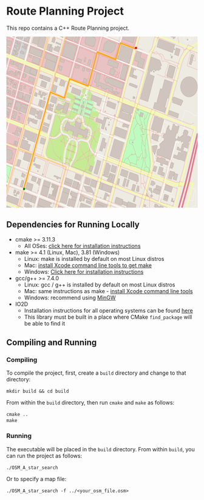# Route Planning Project

This repo contains a C++ Route Planning project.

<img src="map.png" width="600" height="450" />

## Dependencies for Running Locally
* cmake >= 3.11.3
  * All OSes: [click here for installation instructions](https://cmake.org/install/)
* make >= 4.1 (Linux, Mac), 3.81 (Windows)
  * Linux: make is installed by default on most Linux distros
  * Mac: [install Xcode command line tools to get make](https://developer.apple.com/xcode/features/)
  * Windows: [Click here for installation instructions](http://gnuwin32.sourceforge.net/packages/make.htm)
* gcc/g++ >= 7.4.0
  * Linux: gcc / g++ is installed by default on most Linux distros
  * Mac: same instructions as make - [install Xcode command line tools](https://developer.apple.com/xcode/features/)
  * Windows: recommend using [MinGW](http://www.mingw.org/)
* IO2D
  * Installation instructions for all operating systems can be found [here](https://github.com/cpp-io2d/P0267_RefImpl/blob/master/BUILDING.md)
  * This library must be built in a place where CMake `find_package` will be able to find it

## Compiling and Running

### Compiling
To compile the project, first, create a `build` directory and change to that directory:
```
mkdir build && cd build
```
From within the `build` directory, then run `cmake` and `make` as follows:
```
cmake ..
make
```
### Running
The executable will be placed in the `build` directory. From within `build`, you can run the project as follows:
```
./OSM_A_star_search
```
Or to specify a map file:
```
./OSM_A_star_search -f ../<your_osm_file.osm>
```

